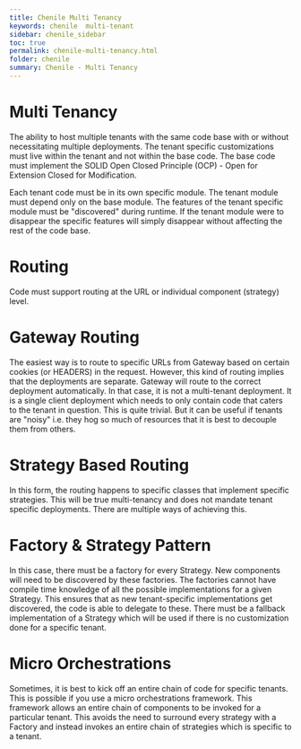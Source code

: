```yaml
---
title: Chenile Multi Tenancy
keywords: chenile  multi-tenant
sidebar: chenile_sidebar
toc: true
permalink: chenile-multi-tenancy.html
folder: chenile
summary: Chenile - Multi Tenancy
---
```


# Multi Tenancy

The ability to host multiple tenants with the same code base with or without necessitating multiple deployments. The tenant specific customizations must live within the tenant and not within the base code. The base code must implement the SOLID Open Closed Principle (OCP) - Open for Extension Closed for Modification.

Each tenant code must be in its own specific module. The tenant module must depend only on the base module. The features of the tenant specific module must be "discovered" during runtime. If the tenant module were to disappear the specific features will simply disappear without affecting the rest of the code base.

# Routing
Code must support routing at the URL or individual component (strategy) level.

# Gateway Routing
The easiest way is to route to specific URLs from Gateway based on certain cookies (or HEADERS) in the request. However, this kind of routing implies that the deployments are separate. Gateway will route to the correct deployment automatically. In that case, it is not a multi-tenant deployment. It is a single client deployment which needs to only contain code that caters to the tenant in question. This is quite trivial. But it can be useful if tenants are "noisy" i.e. they hog so much of resources that it is best to decouple them from others. 

# Strategy Based Routing
In this form, the routing happens to specific classes that implement specific strategies. This will be true multi-tenancy and does not mandate tenant specific deployments. There are multiple ways of achieving this.

# Factory & Strategy Pattern
In this case, there must be a factory for every Strategy. New components will need to be discovered by these factories. The factories cannot have compile time knowledge of all the possible implementations for a given Strategy. This ensures that as new tenant-specific implementations get discovered, the code is able to delegate to these. There must be a fallback implementation of a Strategy which will be used if there is no customization done for a specific tenant. 

# Micro Orchestrations
Sometimes, it is best to kick off an entire chain of code for specific tenants. This is possible if you use a micro orchestrations framework. This framework allows an entire chain of components to be invoked for a particular tenant. This avoids the need to surround every strategy with a Factory and instead invokes an entire chain of strategies which is specific to a tenant.

 